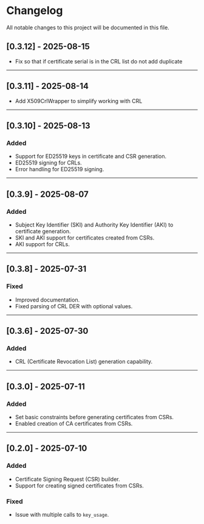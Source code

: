 # Changelog

All notable changes to this project will be documented in this file.

## [0.3.12] - 2025-08-15

- Fix so that if certificate serial is in the CRL list do not add duplicate

---

## [0.3.11] - 2025-08-14

- Add X509CrlWrapper to simplify working with CRL

---

## [0.3.10] - 2025-08-13

### Added

- Support for ED25519 keys in certificate and CSR generation.
- ED25519 signing for CRLs.
- Error handling for ED25519 signing.

---

## [0.3.9] - 2025-08-07

### Added

- Subject Key Identifier (SKI) and Authority Key Identifier (AKI) to certificate generation.
- SKI and AKI support for certificates created from CSRs.
- AKI support for CRLs.

---

## [0.3.8] - 2025-07-31

### Fixed

- Improved documentation.
- Fixed parsing of CRL DER with optional values.

---

## [0.3.6] - 2025-07-30

### Added

- CRL (Certificate Revocation List) generation capability.

---

## [0.3.0] - 2025-07-11

### Added

- Set basic constraints before generating certificates from CSRs.
- Enabled creation of CA certificates from CSRs.

---

## [0.2.0] - 2025-07-10

### Added

- Certificate Signing Request (CSR) builder.
- Support for creating signed certificates from CSRs.

### Fixed

- Issue with multiple calls to `key_usage`.
